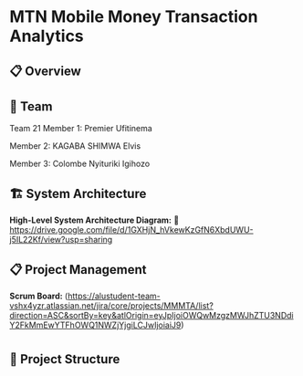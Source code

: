 # MTN Mobile Money Transaction Analytics

## 📋 Overview


## 👥 Team
Team 21 
Member 1: Premier Ufitinema

Member 2: KAGABA SHIMWA Elvis

Member 3: Colombe Nyituriki Igihozo

## 🏗️ System Architecture
**High-Level System Architecture Diagram:**
🔗  https://drive.google.com/file/d/1GXHjN_hVkewKzGfN6XbdUWU-j5IL22Kf/view?usp=sharing


## 📋 Project Management
**Scrum Board:**
(https://alustudent-team-vshx4yzr.atlassian.net/jira/core/projects/MMMTA/list?direction=ASC&sortBy=key&atlOrigin=eyJpIjoiOWQwMzgzMWJhZTU3NDdiY2FkMmEwYTFhOWQ1NWZjYjgiLCJwIjoiaiJ9)
#

## 📁 Project Structure


